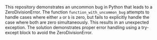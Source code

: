 This repository demonstrates an uncommon bug in Python that leads to a ZeroDivisionError.  The function `function_with_uncommon_bug` attempts to handle cases where either `a` or `b` is zero, but fails to explicitly handle the case where both are zero simultaneously. This results in an unexpected exception. The solution demonstrates proper error handling using a try-except block to avoid the ZeroDivisionError.